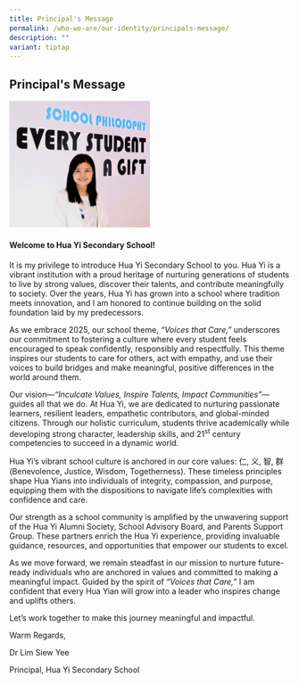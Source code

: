 ```yaml
---
title: Principal's Message
permalink: /who-we-are/our-identity/principals-message/
description: ""
variant: tiptap
---
```

<h2>Principal's Message</h2>
<p></p>
<div class="isomer-image-wrapper">
<img style="width: 50%;" height="auto" width="100%" alt="" src="/images/IMG_0864_Enhanced_AdjustedByLimSY2.jpg">
</div>
<h4><strong>Welcome to Hua Yi Secondary School!</strong></h4>
<p>It is my privilege to introduce Hua Yi Secondary School to you. Hua Yi
is a vibrant institution with a proud heritage of nurturing generations
of students to live by strong values, discover their talents, and contribute
meaningfully to society. Over the years, Hua Yi has grown into a school
where tradition meets innovation, and I am honored to continue building
on the solid foundation laid by my predecessors.</p>
<p>As we embrace 2025, our school theme, <em>“Voices that Care,”</em> underscores
our commitment to fostering a culture where every student feels encouraged
to speak confidently, responsibly and respectfully. This theme inspires
our students to care for others, act with empathy, and use their voices
to build bridges and make meaningful, positive differences in the world
around them.</p>
<p>Our vision—<em>“Inculcate Values, Inspire Talents, Impact Communities”</em>—guides
all that we do. At Hua Yi, we are dedicated to nurturing passionate learners,
resilient leaders, empathetic contributors, and global-minded citizens.
Through our holistic curriculum, students thrive academically while developing
strong character, leadership skills, and 21<sup>st</sup> century competencies
to succeed in a dynamic world.</p>
<p>Hua Yi’s vibrant school culture is anchored in our core values: 仁, 义,
智, 群 (Benevolence, Justice, Wisdom, Togetherness). These timeless principles
shape Hua Yians into individuals of integrity, compassion, and purpose,
equipping them with the dispositions to navigate life’s complexities with
confidence and care.</p>
<p>Our strength as a school community is amplified by the unwavering support
of the Hua Yi Alumni Society, School Advisory Board, and Parents Support
Group. These partners enrich the Hua Yi experience, providing invaluable
guidance, resources, and opportunities that empower our students to excel.</p>
<p>As we move forward, we remain steadfast in our mission to nurture future-ready
individuals who are anchored in values and committed to making a meaningful
impact. Guided by the spirit of <em>“Voices that Care,”</em> I am confident
that every Hua Yian will grow into a leader who inspires change and uplifts
others.</p>
<p>Let’s work together to make this journey meaningful and impactful.</p>
<p></p>
<p>Warm Regards,</p>
<p>Dr Lim Siew Yee</p>
<p>Principal, Hua Yi Secondary School</p>
<p></p>
<p></p>